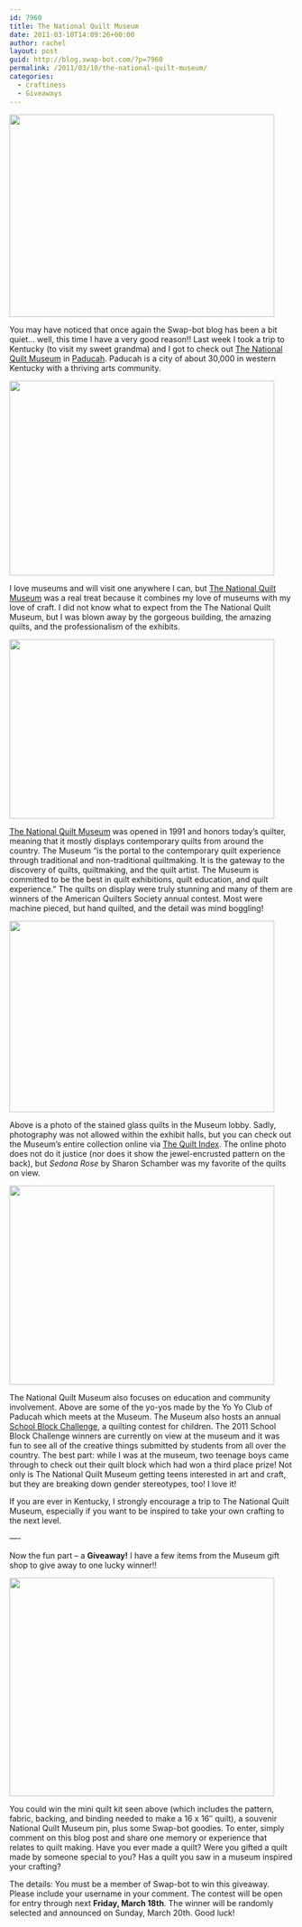 ```yaml
---
id: 7960
title: The National Quilt Museum
date: 2011-03-10T14:09:26+00:00
author: rachel
layout: post
guid: http://blog.swap-bot.com/?p=7960
permalink: /2011/03/10/the-national-quilt-museum/
categories:
  - craftiness
  - Giveaways
---
```

<img src="http://blog.swap-bot.com/wp-content/uploads/2011/03/quiltmuseum1.jpg" alt="" title="quiltmuseum1" width="470" height="359" class="aligncenter size-full wp-image-7961" srcset="http://blog.swap-bot.com/wp-content/uploads/2011/03/quiltmuseum1-300x229.jpg 300w, http://blog.swap-bot.com/wp-content/uploads/2011/03/quiltmuseum1.jpg 470w" sizes="(max-width: 470px) 100vw, 470px" />

You may have noticed that once again the Swap-bot blog has been a bit quiet&#8230; well, this time I have a very good reason!! Last week I took a trip to Kentucky (to visit my sweet grandma) and I got to check out [The National Quilt Museum](http://quiltmuseum.org/) in [Paducah](http://www.paducah.travel/). Paducah is a city of about 30,000 in western Kentucky with a thriving arts community.

<img src="http://blog.swap-bot.com/wp-content/uploads/2011/03/quiltmuseum2.jpg" alt="" title="quiltmuseum2" width="470" height="345" class="aligncenter size-full wp-image-7962" srcset="http://blog.swap-bot.com/wp-content/uploads/2011/03/quiltmuseum2-300x220.jpg 300w, http://blog.swap-bot.com/wp-content/uploads/2011/03/quiltmuseum2.jpg 470w" sizes="(max-width: 470px) 100vw, 470px" />

I love museums and will visit one anywhere I can, but [The National Quilt Museum](http://quiltmuseum.org/) was a real treat because it combines my love of museums with my love of craft. I did not know what to expect from the The National Quilt Museum, but I was blown away by the gorgeous building, the amazing quilts, and the professionalism of the exhibits. 

<img src="http://blog.swap-bot.com/wp-content/uploads/2011/03/quiltmuseum3.jpg" alt="" title="quiltmuseum3" width="470" height="318" class="aligncenter size-full wp-image-7963" />

[The National Quilt Museum](http://quiltmuseum.org/) was opened in 1991 and honors today&#8217;s quilter, meaning that it mostly displays contemporary quilts from around the country. The Museum &#8220;is the portal to the contemporary quilt experience through traditional and non-traditional quiltmaking. It is the gateway to the discovery of quilts, quiltmaking, and the quilt artist. The Museum is committed to be the best in quilt exhibitions, quilt education, and quilt experience.&#8221; The quilts on display were truly stunning and many of them are winners of the American Quilters Society annual contest. Most were machine pieced, but hand quilted, and the detail was mind boggling! 

<img src="http://blog.swap-bot.com/wp-content/uploads/2011/03/quiltmusem4.jpg" alt="" title="quiltmusem4" width="470" height="339" class="aligncenter size-full wp-image-7964" srcset="http://blog.swap-bot.com/wp-content/uploads/2011/03/quiltmusem4-300x216.jpg 300w, http://blog.swap-bot.com/wp-content/uploads/2011/03/quiltmusem4.jpg 470w" sizes="(max-width: 470px) 100vw, 470px" />

Above is a photo of the stained glass quilts in the Museum lobby. Sadly, photography was not allowed within the exhibit halls, but you can check out the Museum&#8217;s entire collection online via [The Quilt Index](http://www.quiltindex.org/search_results.php?collection=Museum%20of%20the%20American%20Quilter's%20Society). The online photo does not do it justice (nor does it show the jewel-encrusted pattern on the back), but _Sedona Rose</a>_ by Sharon Schamber was my favorite of the quilts on view. </p> 

<img src="http://blog.swap-bot.com/wp-content/uploads/2011/03/quiltmuseum5.jpg" alt="" title="quiltmuseum5" width="470" height="353" class="aligncenter size-full wp-image-7965" srcset="http://blog.swap-bot.com/wp-content/uploads/2011/03/quiltmuseum5-300x225.jpg 300w, http://blog.swap-bot.com/wp-content/uploads/2011/03/quiltmuseum5.jpg 470w" sizes="(max-width: 470px) 100vw, 470px" />

The National Quilt Museum also focuses on education and community involvement. Above are some of the yo-yos made by the Yo Yo Club of Paducah which meets at the Museum. The Museum also hosts an annual [School Block Challenge](http://www.nationalquiltmuseum.org/contests_school.htm), a quilting contest for children. The 2011 School Block Challenge winners are currently on view at the museum and it was fun to see all of the creative things submitted by students from all over the country. The best part: while I was at the museum, two teenage boys came through to check out their quilt block which had won a third place prize! Not only is The National Quilt Museum getting teens interested in art and craft, but they are breaking down gender stereotypes, too! I love it!

If you are ever in Kentucky, I strongly encourage a trip to The National Quilt Museum, especially if you want to be inspired to take your own crafting to the next level.

&#8212;-

Now the fun part &#8211; a **Giveaway!** I have a few items from the Museum gift shop to give away to one lucky winner!!

<img src="http://blog.swap-bot.com/wp-content/uploads/2011/03/quiltgiveaway.jpg" alt="" title="quiltgiveaway" width="470" height="387" class="aligncenter size-full wp-image-7966" srcset="http://blog.swap-bot.com/wp-content/uploads/2011/03/quiltgiveaway-300x247.jpg 300w, http://blog.swap-bot.com/wp-content/uploads/2011/03/quiltgiveaway.jpg 470w" sizes="(max-width: 470px) 100vw, 470px" />

You could win the mini quilt kit seen above (which includes the pattern, fabric, backing, and binding needed to make a 16 x 16&#8243; quilt), a souvenir National Quilt Museum pin, plus some Swap-bot goodies. To enter, simply comment on this blog post and share one memory or experience that relates to quilt making. Have you ever made a quilt? Were you gifted a quilt made by someone special to you? Has a quilt you saw in a museum inspired your crafting? 

The details: You must be a member of Swap-bot to win this giveaway. Please include your username in your comment. The contest will be open for entry through next **Friday, March 18th**. The winner will be randomly selected and announced on Sunday, March 20th. Good luck!